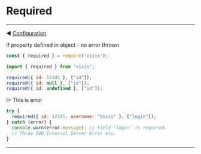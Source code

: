 # Required

---

◀ [Configuration](/en/configuration.md)

If property defined in object - no error thrown

```js
const { required } = require("vicis");
```

```js
import { required } from "vicis";
```

```js
required({ id: 12345 }, ["id"]);
required({ id: null }, ["id"]);
required({ id: undefined }, ["id"]);
```

!> This is error

```js
try {
  required({ id: 12345, username: "Vicis" }, ["login"]);
} catch (error) {
  console.warn(error.message); // Field 'login' is required.
  // Throw 500 Internal Server Error etc.
}
```

---
